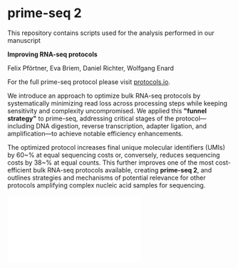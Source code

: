 # prime-seq 2

This repository contains scripts used for the analysis performed in our manuscript

**Improving RNA-seq protocols**

Felix Pförtner, Eva Briem, Daniel Richter, Wolfgang Enard

For the full prime-seq protocol please visit [protocols.io](https://www.protocols.io/view/prime-seq-2-dsyx6fxn).

We introduce an approach to optimize bulk RNA-seq protocols by systematically minimizing read loss across processing steps while keeping sensitivity and complexity uncompromised. We applied this **"funnel strategy"** to prime-seq, addressing critical stages of the protocol—including DNA digestion, reverse transcription, adapter ligation, and amplification—to achieve notable efficiency enhancements. 

The optimized protocol increases final unique molecular identifiers (UMIs) by 60~\% at equal sequencing costs or, conversely, reduces sequencing costs by 38~\% at equal counts. This further improves one of the most cost-efficient bulk RNA-seq protocols available, creating **prime-seq 2**, and outlines strategies and mechanisms of potential relevance for other protocols amplifying complex nucleic acid samples for sequencing.

![Figure A: Overview of the funnel strategy applied to prime-seq protocol optimization.](figures/combined_figures/FigA.pdf)
